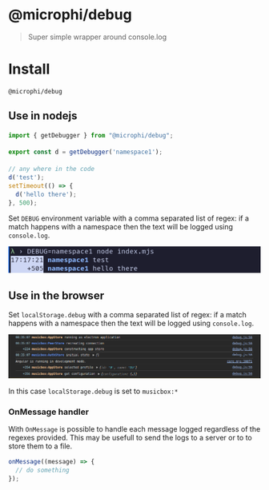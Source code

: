 # @microphi/debug

> Super simple wrapper around console.log


# Install
```
@microphi/debug
```

## Use in nodejs

```javascript
import { getDebugger } from "@microphi/debug";

export const d = getDebugger('namespace1');

// any where in the code
d('test');
setTimeout(() => {
  d('hello there');
}, 500);
```
Set `DEBUG` environment variable with a comma separated list of regex: if a match happens with a namespace then the text will be logged using `console.log`.


![nodejs example output](../../.github/assets/debug_nodejs_output.png)

## Use in the browser
Set `localStorage.debug` with a comma separated list of regex: if a match happens with a namespace then the text will be logged using `console.log`.

![browser example output](../../.github/assets/debug_browser_output.png)

In this case `localStorage.debug` is set to `musicbox:*`

### OnMessage handler
With `OnMessage` is possible to handle each message logged regardless of the regexes provided. This may be usefull to send the logs to a server or to to store them to a file.

```javascript
onMessage((message) => {
  // do something
});
```
